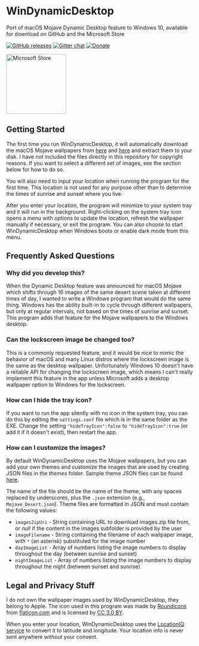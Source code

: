 # WinDynamicDesktop
Port of macOS Mojave Dynamic Desktop feature to Windows 10, available for download on GitHub and the Microsoft Store

[![GitHub releases](https://img.shields.io/github/downloads/t1m0thyj/WinDynamicDesktop/total.svg)](https://github.com/t1m0thyj/WinDynamicDesktop/releases)
[![Gitter chat](https://badges.gitter.im/gitterHQ/gitter.png)](https://gitter.im/t1m0thyj/WinDynamicDesktop)
[![Donate](https://img.shields.io/badge/Donate-PayPal-green.svg)](https://www.paypal.com/cgi-bin/webscr?cmd=_donations&business=H8ZZXM9ABRJFU)

<a href='//www.microsoft.com/store/apps/9NM8N7DQ3Z5F?ocid=badge'><img src='https://assets.windowsphone.com/85864462-9c82-451e-9355-a3d5f874397a/English_get-it-from-MS_InvariantCulture_Default.png' alt='Microsoft Store' width='160'/></a>

## Getting Started

The first time you run WinDynamicDesktop, it will automatically download the macOS Mojave wallpapers from [here](https://files.rb.gd/mojave_dynamic.zip) and [here](https://onedrive.live.com/download?cid=CC2E3BD0360C1775&resid=CC2E3BD0360C1775%21721&authkey=AK4kktXlvN1KJzQ) and extract them to your disk. I have not included the files directly in this repository for copyright reasons. If you want to select a different set of images, see the section below for how to do so.

You will also need to input your location when running the program for the first time. This location is not used for any purpose other than to determine the times of sunrise and sunset where you live.

After you enter your location, the program will minimize to your system tray and it will run in the background. Right-clicking on the system tray icon opens a menu with options to update the location, refresh the wallpaper manually if necessary, or exit the program. You can also choose to start WinDynamicDesktop when Windows boots or enable dark mode from this menu.

## Frequently Asked Questions

### Why did you develop this?

When the Dynamic Desktop feature was announced for macOS Mojave which shifts through 16 images of the same desert scene taken at different times of day, I wanted to write a Windows program that would do the same thing. Windows has the ability built-in to cycle through different wallpapers, but only at regular intervals, not based on the times of sunrise and sunset. This program adds that feature for the Mojave wallpapers to the Windows desktop.

### Can the lockscreen image be changed too?

This is a commonly requested feature, and it would be nice to mimic the behavior of macOS and many Linux distros where the lockscreen image is the same as the desktop wallpaper. Unfortunately Windows 10 doesn't have a reliable API for changing the lockscreen image, which means I can't really implement this feature in the app unless Microsoft adds a desktop wallpaper option to Windows for the lockscreen.

### How can I hide the tray icon?

If you want to run the app silently with no icon in the system tray, you can do this by editing the `settings.conf` file which is in the same folder as the EXE. Change the setting `"hideTrayIcon":false` to `"hideTrayIcon":true` (or add it if it doesn't exist), then restart the app.

### How can I customize the images?

By default WinDynamicDesktop uses the Mojave wallpapers, but you can add your own themes and customize the images that are used by creating JSON files in the *themes* folder. Sample theme JSON files can be found [here](src/themes).

The name of the file should be the name of the theme, with any spaces replaced by underscores, plus the `.json` extension (e.g., `Mojave_Desert.json`). Theme files are formatted in JSON and must contain the following values:

* `imagesZipUri` - String containing URL to download images.zip file from, or *null* if the content in the images subfolder is provided by the user
* `imageFilename` - String containing the filename of each wallpaper image, with `*` (an asterisk) substituted for the image number
* `dayImageList` - Array of numbers listing the image numbers to display throughout the day (between sunrise and sunset)
* `nightImageList` - Array of numbers listing the image numbers to display throughout the night (between sunset and sunrise)

## Legal and Privacy Stuff
I do not own the wallpaper images used by WinDynamicDesktop, they belong to Apple. The icon used in this program was made by [Roundicons](https://www.flaticon.com/authors/roundicons) from [flaticon.com](https://www.flaticon.com/) and is licensed by [CC 3.0 BY](http://creativecommons.org/licenses/by/3.0/).

When you enter your location, WinDynamicDesktop uses the [LocationIQ service](https://locationiq.org/) to convert it to latitude and longitude. Your location info is never sent anywhere without your consent.
